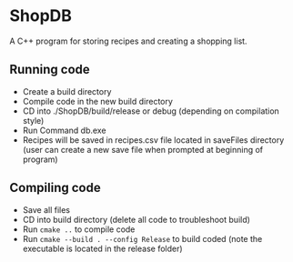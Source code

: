 # ShopDB
A C++ program for storing recipes and creating a shopping list.

## Running code
* Create a build directory
* Compile code in the new build directory
* CD into ./ShopDB/build/release or debug (depending on compilation style)
* Run Command db.exe
*  Recipes will be saved in recipes.csv file located in saveFiles directory (user can create a new save file when prompted at beginning of program) 

## Compiling code
* Save all files
* CD into build directory (delete all code to troubleshoot build)
* Run `cmake ..` to compile code
* Run `cmake --build . --config Release` to build coded (note the executable is located in the release folder) 
  
